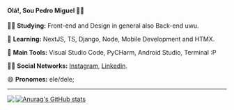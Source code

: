 #### Olá!, Sou Pedro Miguel 👩‍💻

:man_student: **Studying:** Front-end and Design in general also Back-end uwu.

🌱 **Learning:** NextJS, TS, Django, Node, Mobile Development and HTMX.

:school_satchel: **Main Tools:** Visual Studio Code, PyCHarm, Android Studio, Terminal :P

:raising_hand_man: **Social Networks:** [Instagram](https://www.instagram.com/miguel.oshi/), [Linkedin](https://www.linkedin.com/in/pedro-miguel-276525207/).

😄 **Pronomes:** ele/dele;

---

<a href="https://github.com/pedromiguel-dev/pedromiguel-dev">
  <img align = "left" src = "https://github-readme-stats.vercel.app/api/top-langs/?username=pedromiguel-dev" />
</a>

[![Anurag's GitHub stats](https://github-readme-stats.vercel.app/api?username=pedromiguel-dev)](https://github.com/anuraghazra/github-readme-stats)


<!--
pedromiguel-dev/pedromiguel-dev is a ✨ special ✨ repository because its `README.md` (this file) appears on your GitHub profile.
You can click the Preview link to take a look at your changes.
--->
